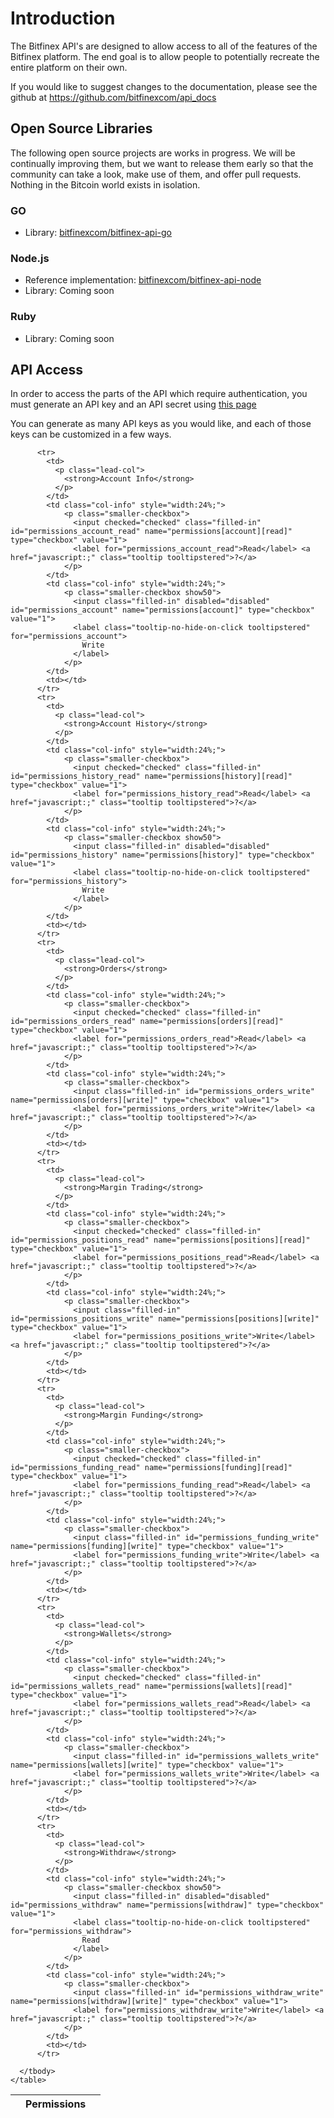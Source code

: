 # Introduction
The Bitfinex API's are designed to allow access to all of the features of the Bitfinex platform. The end goal is to
allow people to potentially recreate the entire platform on their own.

If you would like to suggest changes to the documentation, please see the github at https://github.com/bitfinexcom/api_docs

## Open Source Libraries
The following open source projects are works in progress. We will be continually improving them, but we want to release them early so that the community can take a look, make use of them, and offer pull requests. Nothing in the Bitcoin world exists in isolation.

### GO

* Library: [bitfinexcom/bitfinex-api-go](https://github.com/bitfinexcom/bitfinex-api-go)

### Node.js

* Reference implementation: [bitfinexcom/bitfinex-api-node](https://github.com/bitfinexcom/bitfinex-api-node)
* Library: Coming soon

### Ruby

* Library: Coming soon

## API Access
In order to access the parts of the API which require authentication, you must generate an API key and an API secret
using [this page](https://www.bitfinex.com/account/api)

You can generate as many API keys as you would like, and each of those keys can be customized in a few ways.

<table class="compact striped" id="api-permissions-table">
      <thead>
        <tr>
          <th style="" class="sortable"><i class="fa fa-sort-down"></i><i class="fa fa-sort-up"></i></th>
          <th colspan="2" class="col-info center-over-two sortable">Permissions<i class="fa fa-sort-down"></i><i class="fa fa-sort-up"></i></th>
          <th class="sortable"><i class="fa fa-sort-down"></i><i class="fa fa-sort-up"></i></th>
        </tr>
      </thead>
      <tbody>

          <tr>
            <td>
              <p class="lead-col">
                <strong>Account Info</strong>
              </p>
            </td>
            <td class="col-info" style="width:24%;">
                <p class="smaller-checkbox">
                  <input checked="checked" class="filled-in" id="permissions_account_read" name="permissions[account][read]" type="checkbox" value="1">
                  <label for="permissions_account_read">Read</label> <a href="javascript:;" class="tooltip tooltipstered">?</a>
                </p>
            </td>
            <td class="col-info" style="width:24%;">
                <p class="smaller-checkbox show50">
                  <input class="filled-in" disabled="disabled" id="permissions_account" name="permissions[account]" type="checkbox" value="1">
                  <label class="tooltip-no-hide-on-click tooltipstered" for="permissions_account">
                    Write
                  </label>
                </p>
            </td>
            <td></td>
          </tr>
          <tr>
            <td>
              <p class="lead-col">
                <strong>Account History</strong>
              </p>
            </td>
            <td class="col-info" style="width:24%;">
                <p class="smaller-checkbox">
                  <input checked="checked" class="filled-in" id="permissions_history_read" name="permissions[history][read]" type="checkbox" value="1">
                  <label for="permissions_history_read">Read</label> <a href="javascript:;" class="tooltip tooltipstered">?</a>
                </p>
            </td>
            <td class="col-info" style="width:24%;">
                <p class="smaller-checkbox show50">
                  <input class="filled-in" disabled="disabled" id="permissions_history" name="permissions[history]" type="checkbox" value="1">
                  <label class="tooltip-no-hide-on-click tooltipstered" for="permissions_history">
                    Write
                  </label>
                </p>
            </td>
            <td></td>
          </tr>
          <tr>
            <td>
              <p class="lead-col">
                <strong>Orders</strong>
              </p>
            </td>
            <td class="col-info" style="width:24%;">
                <p class="smaller-checkbox">
                  <input checked="checked" class="filled-in" id="permissions_orders_read" name="permissions[orders][read]" type="checkbox" value="1">
                  <label for="permissions_orders_read">Read</label> <a href="javascript:;" class="tooltip tooltipstered">?</a>
                </p>
            </td>
            <td class="col-info" style="width:24%;">
                <p class="smaller-checkbox">
                  <input class="filled-in" id="permissions_orders_write" name="permissions[orders][write]" type="checkbox" value="1">
                  <label for="permissions_orders_write">Write</label> <a href="javascript:;" class="tooltip tooltipstered">?</a>
                </p>
            </td>
            <td></td>
          </tr>
          <tr>
            <td>
              <p class="lead-col">
                <strong>Margin Trading</strong>
              </p>
            </td>
            <td class="col-info" style="width:24%;">
                <p class="smaller-checkbox">
                  <input checked="checked" class="filled-in" id="permissions_positions_read" name="permissions[positions][read]" type="checkbox" value="1">
                  <label for="permissions_positions_read">Read</label> <a href="javascript:;" class="tooltip tooltipstered">?</a>
                </p>
            </td>
            <td class="col-info" style="width:24%;">
                <p class="smaller-checkbox">
                  <input class="filled-in" id="permissions_positions_write" name="permissions[positions][write]" type="checkbox" value="1">
                  <label for="permissions_positions_write">Write</label> <a href="javascript:;" class="tooltip tooltipstered">?</a>
                </p>
            </td>
            <td></td>
          </tr>
          <tr>
            <td>
              <p class="lead-col">
                <strong>Margin Funding</strong>
              </p>
            </td>
            <td class="col-info" style="width:24%;">
                <p class="smaller-checkbox">
                  <input checked="checked" class="filled-in" id="permissions_funding_read" name="permissions[funding][read]" type="checkbox" value="1">
                  <label for="permissions_funding_read">Read</label> <a href="javascript:;" class="tooltip tooltipstered">?</a>
                </p>
            </td>
            <td class="col-info" style="width:24%;">
                <p class="smaller-checkbox">
                  <input class="filled-in" id="permissions_funding_write" name="permissions[funding][write]" type="checkbox" value="1">
                  <label for="permissions_funding_write">Write</label> <a href="javascript:;" class="tooltip tooltipstered">?</a>
                </p>
            </td>
            <td></td>
          </tr>
          <tr>
            <td>
              <p class="lead-col">
                <strong>Wallets</strong>
              </p>
            </td>
            <td class="col-info" style="width:24%;">
                <p class="smaller-checkbox">
                  <input checked="checked" class="filled-in" id="permissions_wallets_read" name="permissions[wallets][read]" type="checkbox" value="1">
                  <label for="permissions_wallets_read">Read</label> <a href="javascript:;" class="tooltip tooltipstered">?</a>
                </p>
            </td>
            <td class="col-info" style="width:24%;">
                <p class="smaller-checkbox">
                  <input class="filled-in" id="permissions_wallets_write" name="permissions[wallets][write]" type="checkbox" value="1">
                  <label for="permissions_wallets_write">Write</label> <a href="javascript:;" class="tooltip tooltipstered">?</a>
                </p>
            </td>
            <td></td>
          </tr>
          <tr>
            <td>
              <p class="lead-col">
                <strong>Withdraw</strong>
              </p>
            </td>
            <td class="col-info" style="width:24%;">
                <p class="smaller-checkbox show50">
                  <input class="filled-in" disabled="disabled" id="permissions_withdraw" name="permissions[withdraw]" type="checkbox" value="1">
                  <label class="tooltip-no-hide-on-click tooltipstered" for="permissions_withdraw">
                    Read
                  </label>
                </p>
            </td>
            <td class="col-info" style="width:24%;">
                <p class="smaller-checkbox">
                  <input class="filled-in" id="permissions_withdraw_write" name="permissions[withdraw][write]" type="checkbox" value="1">
                  <label for="permissions_withdraw_write">Write</label> <a href="javascript:;" class="tooltip tooltipstered">?</a>
                </p>
            </td>
            <td></td>
          </tr>

      </tbody>
    </table>
